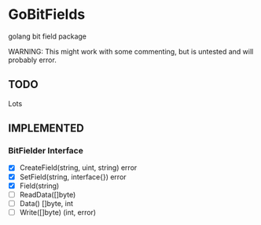 GoBitFields
===========

golang bit field package

WARNING: This might work with some commenting, but is untested and will probably error.

## TODO ##
Lots

## IMPLEMENTED ##

### BitFielder Interface ###
* [x] CreateField(string, uint, string) error
* [x] SetField(string, interface{}) error
* [x] Field(string)
* [ ] ReadData([]byte)
* [ ] Data() []byte, int
* [ ] Write([]byte) (int, error) 